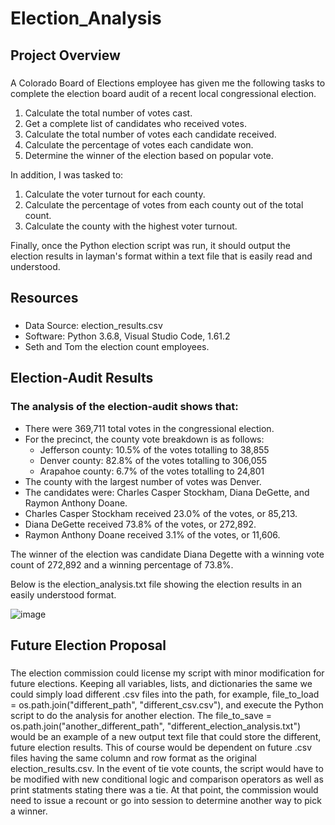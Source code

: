 # Election_Analysis
## Project Overview
### 
A Colorado Board of Elections employee has given me the following tasks to complete the election board audit of a recent local congressional election.

  1. Calculate the total number of votes cast.
  2. Get a complete list of candidates who received votes.
  3. Calculate the total number of votes each candidate received.
  4. Calculate the percentage of votes each candidate won.
  5. Determine the winner of the election based on popular vote.

In addition, I was tasked to:

  1. Calculate the voter turnout for each county.
  2. Calculate the percentage of votes from each county out of the total count.
  3. Calculate the county with the highest voter turnout.  
 
Finally, once the Python election script was run, it should output the election results in layman's format within a text file that is easily read and understood.
 
## Resources

### 
* Data Source: election_results.csv
* Software: Python 3.6.8, Visual Studio Code, 1.61.2
* Seth and Tom the election count employees.

## Election-Audit Results

### The analysis of the election-audit shows that:

* There were 369,711 total votes in the congressional election.
* For the precinct, the county vote breakdown is as follows:
  - Jefferson county: 10.5% of the votes totalling to 38,855
  - Denver county: 82.8% of the votes totalling to 306,055
  - Arapahoe county: 6.7% of the votes totalling to 24,801
* The county with the largest number of votes was Denver.
* The candidates were: Charles Casper Stockham, Diana DeGette, and Raymon Anthony Doane.
* Charles Casper Stockham received 23.0% of the votes, or 85,213.
* Diana DeGette received 73.8% of the votes, or 272,892.
* Raymon Anthony Doane received 3.1% of the votes, or 11,606.

The winner of the election was candidate Diana Degette with a winning vote count of 272,892 and a winning percentage of 73.8%.

Below is the election_analysis.txt file showing the election results in an easily understood format.

![image](https://github.com/derekhuggens/Election_Analysis/blob/9c5d338713c4ac820f1b6d5929d9131b5a3253ba/Resources/election_results.png)

## Future Election Proposal

### 
The election commission could license my script with minor modification for future elections. Keeping all variables, lists, and dictionaries the same we could simply load different .csv files into the path, for example, file_to_load = os.path.join("different_path", "different_csv.csv"), and execute the Python script to do the analysis for another election. The file_to_save = os.path.join("another_different_path", "different_election_analysis.txt") would be an example of a new output text file that could store the different, future election results. This of course would be dependent on future .csv files having the same column and row format as the original election_results.csv. In the event of tie vote counts, the script would have to be modified with new conditional logic and comparison operators as well as print statments stating there was a tie. At that point, the commission would need to issue a recount or go into session to determine another way to pick a winner.
